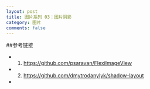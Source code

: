 ```yaml
---
layout: post
title: 图片系列 03：图片阴影
category: 图片
comments: false
---
```

 
 
##参考链接
 
 * 1. <https://github.com/psaravan/FlexiImageView>
 * 2. <https://github.com/dmytrodanylyk/shadow-layout>
 * 
 
 	
 